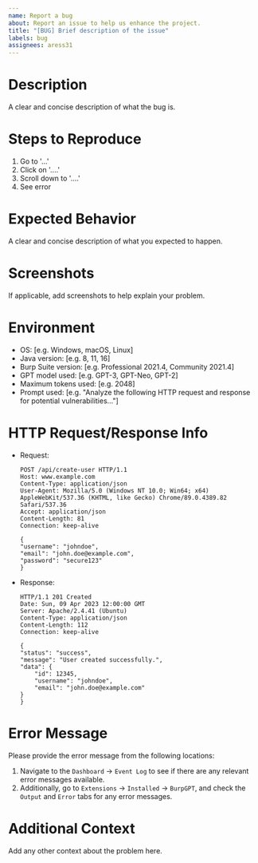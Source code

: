 ```yaml
---
name: Report a bug
about: Report an issue to help us enhance the project.
title: "[BUG] Brief description of the issue"
labels: bug
assignees: aress31
---
```


# Description

A clear and concise description of what the bug is.

# Steps to Reproduce

1. Go to '...'
2. Click on '....'
3. Scroll down to '....'
4. See error

# Expected Behavior

A clear and concise description of what you expected to happen.

# Screenshots

If applicable, add screenshots to help explain your problem.

# Environment

- OS: [e.g. Windows, macOS, Linux]
- Java version: [e.g. 8, 11, 16]
- Burp Suite version: [e.g. Professional 2021.4, Community 2021.4]
- GPT model used: [e.g. GPT-3, GPT-Neo, GPT-2]
- Maximum tokens used: [e.g. 2048]
- Prompt used: [e.g. "Analyze the following HTTP request and response for potential vulnerabilities..."]

# HTTP Request/Response Info

- Request:

  ```http
  POST /api/create-user HTTP/1.1
  Host: www.example.com
  Content-Type: application/json
  User-Agent: Mozilla/5.0 (Windows NT 10.0; Win64; x64) AppleWebKit/537.36 (KHTML, like Gecko) Chrome/89.0.4389.82 Safari/537.36
  Accept: application/json
  Content-Length: 81
  Connection: keep-alive

  {
  "username": "johndoe",
  "email": "john.doe@example.com",
  "password": "secure123"
  }
  ```

- Response:

  ```http
  HTTP/1.1 201 Created
  Date: Sun, 09 Apr 2023 12:00:00 GMT
  Server: Apache/2.4.41 (Ubuntu)
  Content-Type: application/json
  Content-Length: 112
  Connection: keep-alive

  {
  "status": "success",
  "message": "User created successfully.",
  "data": {
      "id": 12345,
      "username": "johndoe",
      "email": "john.doe@example.com"
  }
  }
  ```

# Error Message

Please provide the error message from the following locations:

1. Navigate to the `Dashboard` -> `Event Log` to see if there are any relevant error messages available.
2. Additionally, go to `Extensions` -> `Installed` -> `BurpGPT`, and check the `Output` and `Error` tabs for any error messages.

# Additional Context

Add any other context about the problem here.
